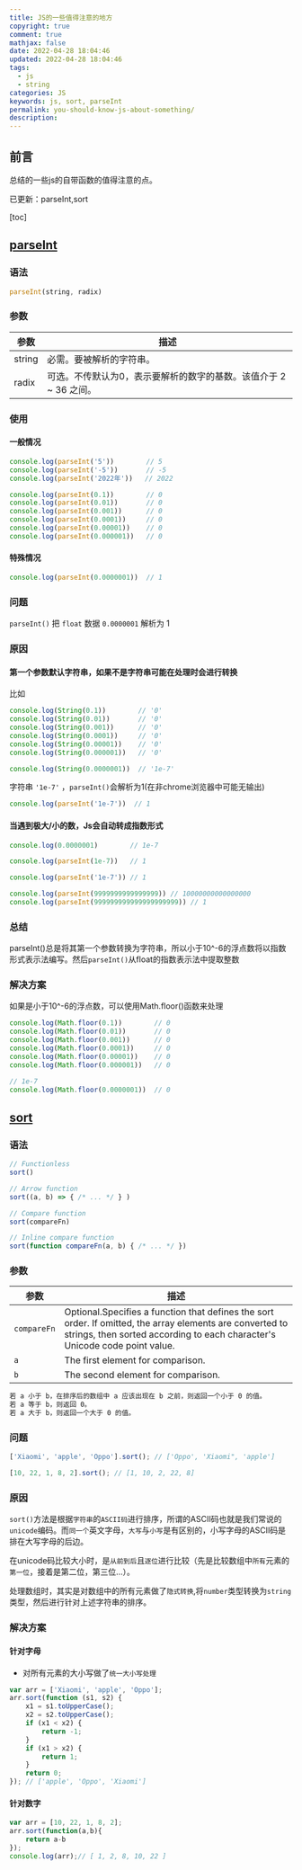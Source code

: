 ```yaml
---
title: JS的一些值得注意的地方
copyright: true
comment: true
mathjax: false
date: 2022-04-28 18:04:46
updated: 2022-04-28 18:04:46
tags:
  - js
  - string
categories: JS
keywords: js, sort, parseInt
permalink: you-should-know-js-about-something/
description:
---
```

## 前言

总结的一些js的自带函数的值得注意的点。

已更新：parseInt,sort

<!-- more -->

[toc]

## [parseInt](https://developer.mozilla.org/en-US/docs/Web/JavaScript/Reference/Global_Objects/parseInt)

### 语法

```javascript
parseInt(string, radix)
```

### 参数

| 参数      | 描述 |
| ----------- | ----------- |
| string      | 必需。要被解析的字符串。       |
| radix   | 可选。不传默认为0，表示要解析的数字的基数。该值介于 2 ~ 36 之间。        |

### 使用

#### 一般情况

```javascript
console.log(parseInt('5'))        // 5
console.log(parseInt('-5'))       // -5
console.log(parseInt('2022年'))   // 2022

console.log(parseInt(0.1))        // 0
console.log(parseInt(0.01))       // 0
console.log(parseInt(0.001))      // 0
console.log(parseInt(0.0001))     // 0
console.log(parseInt(0.00001))    // 0
console.log(parseInt(0.000001))   // 0
```

#### 特殊情况

```javascript
console.log(parseInt(0.0000001))  // 1
```

### 问题

`parseInt()` 把 `float` 数据 `0.0000001` 解析为 1

### 原因

#### 第一个参数默认字符串，如果不是字符串可能在处理时会进行转换

比如

```javascript
console.log(String(0.1))        // '0'
console.log(String(0.01))       // '0'
console.log(String(0.001))      // '0'
console.log(String(0.0001))     // '0'
console.log(String(0.00001))    // '0'
console.log(String(0.000001))   // '0'

console.log(String(0.0000001))  // '1e-7'
```

字符串 `'1e-7'` ，`parseInt()`会解析为1(在非chrome浏览器中可能无输出)

```javascript
console.log(parseInt('1e-7'))  // 1
```

#### 当遇到极大/小的数，Js会自动转成指数形式

```javascript
console.log(0.0000001)        // 1e-7

console.log(parseInt(1e-7))   // 1

console.log(parseInt('1e-7')) // 1

console.log(parseInt(9999999999999999)) // 10000000000000000
console.log(parseInt(999999999999999999999)) // 1
```

### 总结

parseInt()总是将其第一个参数转换为字符串，所以小于10^-6的浮点数将以指数形式表示法编写。然后`parseInt()`从float的指数表示法中提取整数

### 解决方案

如果是小于10^-6的浮点数，可以使用Math.floor()函数来处理

```javascript
console.log(Math.floor(0.1))        // 0
console.log(Math.floor(0.01))       // 0
console.log(Math.floor(0.001))      // 0
console.log(Math.floor(0.0001))     // 0
console.log(Math.floor(0.00001))    // 0
console.log(Math.floor(0.000001))   // 0

// 1e-7 
console.log(Math.floor(0.0000001))  // 0

```

## [sort](https://developer.mozilla.org/en-US/docs/Web/JavaScript/Reference/Global_Objects/Array/sort)

### 语法

```js
// Functionless
sort()

// Arrow function
sort((a, b) => { /* ... */ } )

// Compare function
sort(compareFn)

// Inline compare function
sort(function compareFn(a, b) { /* ... */ })
```

### 参数

| 参数      | 描述 |
| ----------- | ----------- |
| `compareFn` | Optional.Specifies a function that defines the sort order. If omitted, the array elements are converted to strings, then sorted according to each character's Unicode code point value. |
| `a` | The first element for comparison. |
| `b` | The second element for comparison.|

```txt
若 a 小于 b，在排序后的数组中 a 应该出现在 b 之前，则返回一个小于 0 的值。
若 a 等于 b，则返回 0。
若 a 大于 b，则返回一个大于 0 的值。
```

### 问题

```javascript
['Xiaomi', 'apple', 'Oppo'].sort(); // ['Oppo', 'Xiaomi", 'apple']

[10, 22, 1, 8, 2].sort(); // [1, 10, 2, 22, 8]
```

### 原因

`sort()`方法是根据`字符串`的`ASCII码`进行排序，所谓的ASCII码也就是我们常说的`unicode`编码。而`同一个`英文字母，`大写`与`小写`是有区别的，小写字母的ASCII码是排在大写字母的后边。

在unicode码比较大小时，是`从前到后`且`逐位`进行比较（先是比较数组中`所有`元素的`第一位`，接着是第二位，第三位…）。

处理数组时，其实是对数组中的所有元素做了`隐式转换`,将`number`类型转换为`string`类型，然后进行针对上述字符串的排序。

### 解决方案

#### 针对字母

- 对所有元素的大小写做了`统一大小写处理`

```javascript
var arr = ['Xiaomi', 'apple', 'Oppo'];
arr.sort(function (s1, s2) {
    x1 = s1.toUpperCase();
    x2 = s2.toUpperCase();
    if (x1 < x2) {
        return -1;
    }
    if (x1 > x2) {
        return 1;
    }
    return 0;
}); // ['apple', 'Oppo', 'Xiaomi']
```

#### 针对数字

```js
var arr = [10, 22, 1, 8, 2];
arr.sort(function(a,b){
    return a-b
});
console.log(arr);// [ 1, 2, 8, 10, 22 ]
```
